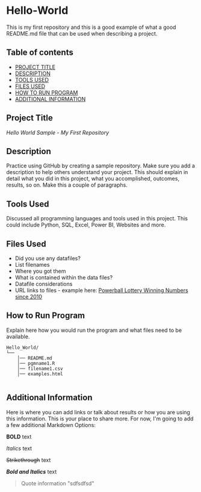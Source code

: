 # Hello-World
This is my first repository and this is a good example of what a good README.md file that can be used when describing a project. 

## Table of contents

- [PROJECT TITLE](#Project-Title)
- [DESCRIPTION](#Description)
- [TOOLS USED](#Tools-Used)
- [FILES USED](#Files-Used)
- [HOW TO RUN PROGRAM](#How-To-Run-Program)
- [ADDITIONAL INFORMATION](#Additional-Information)


## Project Title

*Hello World Sample - My First Repository*

## Description

Practice using GitHub by creating a sample repository. Make sure you add a description to help others understand your project. This should explain in detail what you did in this project, what you accomplished, outcomes, results, so on. Make this a couple of paragraphs.

## Tools Used

Discussed all programming languages and tools used in this project. This could include Python, SQL, Excel, Power BI, Websites and more.

## Files Used

- Did you use any datafiles?
- List filenames
- Where you got them
- What is contained within the data files?
- Datafile considerations
- URL links to files - example here: [Powerball Lottery Winning Numbers since 2010](https://catalog.data.gov/dataset/lottery-powerball-winning-numbers-beginning-2010)

## How to Run Program

Explain here how you would run the program and what files need to be available. 
```text
Hello_World/
└── 
    │── README.md
    │── pgmname1.R
    │── filename1.csv
    │── examples.html
   
```

## Additional Information

Here is where you can add links or talk about results or how you are using this information. This is your place to share more.
For now, I'm going to add a few additional Markdown Options:

**BOLD** text

*Italics* text

~~Strikethrough~~ text

***Bold and Italics*** text

> Quote information "sdfsdfsd"
